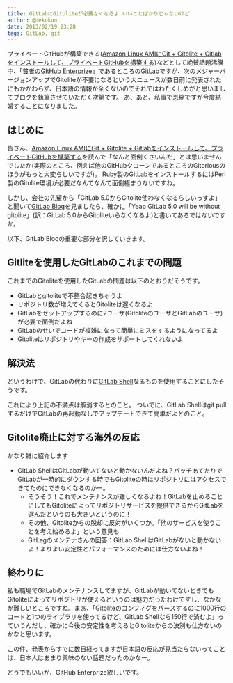 ```yaml
---
title: GitLabにGitoliteが必要なくなるよ いいことばかりじゃないけど
author: @dekokun
date: 2013/02/19 23:28
tags: GitLab, git
---
```


プライベートGitHubが構築できる([Amazon Linux AMIにGit + Gitolite + Gitlabをインストールして、プライベートGitHubを構築する](http://d.hatena.ne.jp/dkfj/20130212/1360676224))などとして絶賛話題沸騰中、「[貧者のGItHub Enterprize](http://www.slideshare.net/takafumionaka/is-there-anynecessityofusinggithubenterprise/9)」であるところの[GitLab](https://github.com/gitlabhq/gitlabhq)ですが、次のメジャーバージョンアップでGitoliteが不要になるという大ニュースが数日前に発表されたにもかかわらず、日本語の情報が全くないのでそれではわたくしめがと思いましてブログを執筆させていただく次第です。
あ、あと、私事で恐縮ですが今度結婚することになりました。

## はじめに

皆さん、[Amazon Linux AMIにGit + Gitolite + Gitlabをインストールして、プライベートGitHubを構築する](http://d.hatena.ne.jp/dkfj/20130212/1360676224)を読んで「なんと面倒くさいんだ」とは思いませんでしたか(実際のところ、例えば他のGitHubクローンであるところのGitoriousのほうがもっと大変らしいですが)。
Ruby製のGitLabをインストールするにはPerl製のGitolite環境が必要だなんてなんて面倒極まりないですね。

しかし、会社の先輩から「GitLab 5.0からGitolite使わなくなるらしいっすよ」と聞いて[GitLab Blog](http://blog.gitlabhq.com/)を見ましたら、確かに「Yeap GitLab 5.0 will be without gitolite」(訳：GitLab 5.0からGitoliteいらなくなるよ)と書いてあるではないですか。

以下、GitLab Blogの重要な部分を訳していきます。

## Gitliteを使用したGitLabのこれまでの問題

これまでのGitoliteを使用したGitLabの問題は以下のとおりだそうです。

* GitLabとgitoliteで不整合起きちゃうよ
* リポジトリ数が増えてくるとGitoliteは遅くなるよ
* GitLabをセットアップするのに2ユーザ(GitoliteのユーザとGitLabのユーザ)が必要で面倒だよね
* GitLabのせいでコードが複雑になって簡単にミスをするようになってるよ
* Gitoliteはリポジトリやキーの作成をサポートしてくれないよ

## 解決法

というわけで、GitLabの代わりに[GitLab Shell](https://github.com/gitlabhq/GitLab-shell)なるものを使用することにしたそうです。

これにより上記の不満点は解消するとのこと。
ついでに、GitLab Shellはgit pullするだけでGitLabの再起動なしでアップデートできて簡単だよとのこと。

## Gitolite廃止に対する海外の反応

かなり雑に紹介します

* GitLab ShellはGitLabが動いてないと動かないんだよね？パッチあてたりでGitLabが一時的にダウンする時でもGitoliteの時はリポジトリにはアクセスできてたのにできなくなるのかー。
    * そうそう！これでメンテナンスが難しくなるよね！GitLabを止めることにしてもGitoliteによってリポジトリサービスを提供できるからGitLabを選んだというのも大きいというのに！
    * その他、Gitoliteからの脱却に反対がいくつか。「他のサービスを使うことを考え始めるよ」という意見も
    * GitLagのメンテナさんの回答：GitLab ShellはGitLabがないと動かないよ！よりよい安定性とパフォーマンスのためには仕方ないよね！

## 終わりに

私も職場でGitLabのメンテナンスしてますが、GitLabが動いてないときでもGitoliteによってリポジトリが使えるというのは魅力だったわけですし、なかなか難しいところですね。まぁ、「Gitoliteのコンフィグをパースするのに1000行のコードと1つのライブラリを使ってるけど、GitLab Shellなら150行で済むよ」っていうんだし、確かに今後の安定性を考えるとGitoliteからの決別も仕方ないのかなと思います。

この件、発表からすでに数日経ってますが日本語の反応が見当たらないってことは、日本人はあまり興味のない話題だったのかなー。

どうでもいいが、GitHub Enterprize欲しいです。
